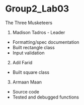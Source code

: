 # Group2_Lab03
The Three Musketeers

1. Madison Tadros - Leader
- Formatting/spec documentation
- Built rectangle class
- Input validation
  
2. Adil Farid
- Built square class
  
3. Armaan Maan
- Source code
- Tested and debugged functions
